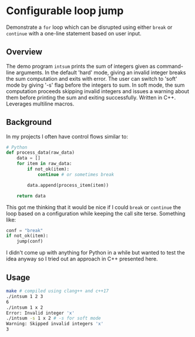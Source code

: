 # Configurable loop jump

Demonstrate a `for` loop which can be disrupted using either `break` or `continue`
with a one-line statement based on user input.

## Overview
The demo program `intsum` prints the sum of integers given as command-line arguments.
In the default 'hard' mode, giving an invalid integer
breaks the sum computation and exits with error. The user can switch to 'soft' mode by
giving '-s' flag before the integers to sum. In soft mode, the sum computation proceeds
skipping invalid integers and issues a warning about them before printing the sum and exiting
successfully. Written in C++. Leverages multiline macros.

## Background
In my projects I often have control flows similar to:
```python
# Python
def process_data(raw_data)
    data = []
    for item in raw_data:
        if not_ok(item):
            continue # or sometimes break

        data.append(process_item(item))

    return data
```

This got me thinking that it would be nice if I could `break` or `continue` the loop based
on a configuration while keeping the call site terse. Something like:
```python
conf = "break"
if not_ok(item):
    jump(conf)
```

I didn't come up with anything for Python in a while but wanted to test the idea anyway so I tried out
an approach in C++ presented here.

## Usage
```bash
make # compiled using clang++ and c++17
./intsum 1 2 3
6
./intsum 1 x 2
Error: Invalid integer 'x'
./intsum -s 1 x 2 # -s for soft mode
Warning: Skipped invalid integers 'x'
3
```
